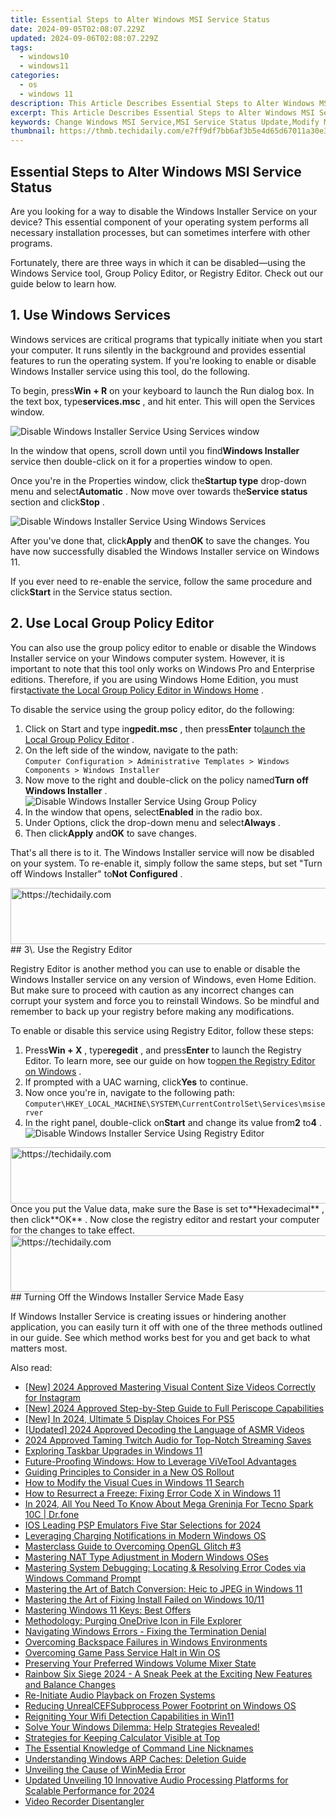 ```yaml
---
title: Essential Steps to Alter Windows MSI Service Status
date: 2024-09-05T02:08:07.229Z
updated: 2024-09-06T02:08:07.229Z
tags:
  - windows10
  - windows11
categories:
  - os
  - windows 11
description: This Article Describes Essential Steps to Alter Windows MSI Service Status
excerpt: This Article Describes Essential Steps to Alter Windows MSI Service Status
keywords: Change Windows MSI Service,MSI Service Status Update,Modify MSI Services,Service Switch in Windows,Enable/Disable MSI Service,Changing Windows Servicer,Service Control Set (SCC)
thumbnail: https://thmb.techidaily.com/e7ff9df7bb6af3b5e4d65d67011a30e37297e02c3911882325d80adc38323e6c.jpg
---
```


## Essential Steps to Alter Windows MSI Service Status

 Are you looking for a way to disable the Windows Installer Service on your device? This essential component of your operating system performs all necessary installation processes, but can sometimes interfere with other programs.

 Fortunately, there are three ways in which it can be disabled—using the Windows Service tool, Group Policy Editor, or Registry Editor. Check out our guide below to learn how.

## 1\. Use Windows Services

 Windows services are critical programs that typically initiate when you start your computer. It runs silently in the background and provides essential features to run the operating system. If you're looking to enable or disable Windows Installer service using this tool, do the following.

 To begin, press**Win + R** on your keyboard to launch the Run dialog box. In the text box, type**services.msc** , and hit enter. This will open the Services window.

![Disable Windows Installer Service Using Services window](https://static1.makeuseofimages.com/wordpress/wp-content/uploads/2023/03/disable-windows-installer-service-using-services-window.jpg)

 In the window that opens, scroll down until you find**Windows Installer** service then double-click on it for a properties window to open.

 Once you're in the Properties window, click the**Startup type** drop-down menu and select**Automatic** . Now move over towards the**Service status** section and click**Stop** .

![Disable Windows Installer Service Using Windows Services](https://static1.makeuseofimages.com/wordpress/wp-content/uploads/2023/03/disable-windows-installer-service-using-windows-services.jpg)

 After you've done that, click**Apply** and then**OK** to save the changes. You have now successfully disabled the Windows Installer service on Windows 11.

 If you ever need to re-enable the service, follow the same procedure and click**Start** in the Service status section.

## 2\. Use Local Group Policy Editor

 You can also use the group policy editor to enable or disable the Windows Installer service on your Windows computer system. However, it is important to note that this tool only works on Windows Pro and Enterprise editions. Therefore, if you are using Windows Home Edition, you must first[activate the Local Group Policy Editor in Windows Home](https://www.makeuseof.com/tag/access-group-policy-editor-even-windows-home-settings-try/) .

 To disable the service using the group policy editor, do the following:

1. Click on Start and type in**gpedit.msc** , then press**Enter** to[launch the Local Group Policy Editor](https://www.makeuseof.com/windows-11-open-local-group-policy-editor/) .
2. On the left side of the window, navigate to the path:  
`Computer Configuration > Administrative Templates > Windows Components > Windows Installer`
3. Now move to the right and double-click on the policy named**Turn off Windows Installer** .  
![Disable Windows Installer Service Using Group Policy](https://static1.makeuseofimages.com/wordpress/wp-content/uploads/2023/03/disable-windows-installer-service-using-group-policy.jpg)
4. In the window that opens, select**Enabled** in the radio box.
5. Under Options, click the drop-down menu and select**Always** .
6. Then click**Apply** and**OK** to save changes.

 That's all there is to it. The Windows Installer service will now be disabled on your system. To re-enable it, simply follow the same steps, but set "Turn off Windows Installer" to**Not Configured** .

<!-- affiliate ads begin -->
<a href="https://aligracehair.sjv.io/c/5597632/2012406/19272" target="_top" id="2012406">
  <img src="//a.impactradius-go.com/display-ad/19272-2012406" border="0" alt="https://techidaily.com" width="728" height="90"/>
</a>
<img height="0" width="0" src="https://aligracehair.sjv.io/i/5597632/2012406/19272" style="position:absolute;visibility:hidden;" border="0" />
<!-- affiliate ads end -->
## 3\. Use the Registry Editor

 Registry Editor is another method you can use to enable or disable the Windows Installer service on any version of Windows, even Home Edition. But make sure to proceed with caution as any incorrect changes can corrupt your system and force you to reinstall Windows. So be mindful and remember to back up your registry before making any modifications.

 To enable or disable this service using Registry Editor, follow these steps:

1. Press**Win + X** , type**regedit** , and press**Enter** to launch the Registry Editor. To learn more, see our guide on how to[open the Registry Editor on Windows](https://www.makeuseof.com/windows-11-open-registry-editor/) .
2. If prompted with a UAC warning, click**Yes** to continue.
3. Now once you're in, navigate to the following path:  
`Computer\HKEY_LOCAL_MACHINE\SYSTEM\CurrentControlSet\Services\msiserver`
4. In the right panel, double-click on**Start** and change its value from**2** to**4** .  
![Disable Windows Installer Service Using Registry Editor](https://static1.makeuseofimages.com/wordpress/wp-content/uploads/2023/03/disable-windows-installer-service-using-registry-editor.jpg)

<!-- affiliate ads begin -->
<a href="https://appsumo.8odi.net/c/5597632/2094415/7443" target="_top" id="2094415">
  <img src="//a.impactradius-go.com/display-ad/7443-2094415" border="0" alt="https://techidaily.com" width="728" height="90"/>
</a>
<img height="0" width="0" src="https://appsumo.8odi.net/i/5597632/2094415/7443" style="position:absolute;visibility:hidden;" border="0" />
<!-- affiliate ads end -->
 Once you put the Value data, make sure the Base is set to**Hexadecimal** , then click**OK** . Now close the registry editor and restart your computer for the changes to take effect.

<!-- affiliate ads begin -->
<a href="https://versadesk.pxf.io/c/5597632/1815679/21290" target="_top" id="1815679">
  <img src="//a.impactradius-go.com/display-ad/21290-1815679" border="0" alt="https://techidaily.com" width="728" height="90"/>
</a>
<img height="0" width="0" src="https://versadesk.pxf.io/i/5597632/1815679/21290" style="position:absolute;visibility:hidden;" border="0" />
<!-- affiliate ads end -->
## Turning Off the Windows Installer Service Made Easy

 If Windows Installer Service is creating issues or hindering another application, you can easily turn it off with one of the three methods outlined in our guide. See which method works best for you and get back to what matters most.


<ins class="adsbygoogle"
     style="display:block"
     data-ad-format="autorelaxed"
     data-ad-client="ca-pub-7571918770474297"
     data-ad-slot="1223367746"></ins>



<ins class="adsbygoogle"
     style="display:block"
     data-ad-client="ca-pub-7571918770474297"
     data-ad-slot="8358498916"
     data-ad-format="auto"
     data-full-width-responsive="true"></ins>

<span class="atpl-alsoreadstyle">Also read:</span>
<div><ul>
<li><a href="https://instagram-video-files.techidaily.com/new-2024-approved-mastering-visual-content-size-videos-correctly-for-instagram/"><u>[New] 2024 Approved  Mastering Visual Content  Size Videos Correctly for Instagram</u></a></li>
<li><a href="https://fox-links.techidaily.com/new-2024-approved-step-by-step-guide-to-full-periscope-capabilities/"><u>[New] 2024 Approved  Step-by-Step Guide to Full Periscope Capabilities</u></a></li>
<li><a href="https://fox-glue.techidaily.com/new-in-2024-ultimate-5-display-choices-for-ps5/"><u>[New] In 2024, Ultimate 5 Display Choices  For PS5</u></a></li>
<li><a href="https://facebook-record-videos.techidaily.com/updated-2024-approved-decoding-the-language-of-asmr-videos/"><u>[Updated] 2024 Approved  Decoding the Language of ASMR Videos</u></a></li>
<li><a href="https://screen-video-capture.techidaily.com/2024-approved-taming-twitch-audio-for-top-notch-streaming-saves/"><u>2024 Approved  Taming Twitch Audio for Top-Notch Streaming Saves</u></a></li>
<li><a href="https://windows11.techidaily.com/exploring-taskbar-upgrades-in-windows-11/"><u>Exploring Taskbar Upgrades in Windows 11</u></a></li>
<li><a href="https://windows11.techidaily.com/future-proofing-windows-how-to-leverage-vivetool-advantages/"><u>Future-Proofing Windows: How to Leverage ViVeTool Advantages</u></a></li>
<li><a href="https://windows11.techidaily.com/guiding-principles-to-consider-in-a-new-os-rollout/"><u>Guiding Principles to Consider in a New OS Rollout</u></a></li>
<li><a href="https://windows11.techidaily.com/how-to-modify-the-visual-cues-in-windows-11-search/"><u>How to Modify the Visual Cues in Windows 11 Search</u></a></li>
<li><a href="https://windows11.techidaily.com/how-to-resurrect-a-freeze-fixing-error-code-x-in-windows-11/"><u>How to Resurrect a Freeze: Fixing Error Code X in Windows 11</u></a></li>
<li><a href="https://android-pokemon-go.techidaily.com/in-2024-all-you-need-to-know-about-mega-greninja-for-tecno-spark-10c-drfone-by-drfone-virtual-android/"><u>In 2024, All You Need To Know About Mega Greninja For Tecno Spark 10C | Dr.fone</u></a></li>
<li><a href="https://on-screen-recording.techidaily.com/ios-leading-psp-emulators-five-star-selections-for-2024/"><u>IOS Leading PSP Emulators  Five Star Selections for 2024</u></a></li>
<li><a href="https://windows11.techidaily.com/leveraging-charging-notifications-in-modern-windows-os/"><u>Leveraging Charging Notifications in Modern Windows OS</u></a></li>
<li><a href="https://windows11.techidaily.com/masterclass-guide-to-overcoming-opengl-glitch-3/"><u>Masterclass Guide to Overcoming OpenGL Glitch #3</u></a></li>
<li><a href="https://windows11.techidaily.com/mastering-nat-type-adjustment-in-modern-windows-oses/"><u>Mastering NAT Type Adjustment in Modern Windows OSes</u></a></li>
<li><a href="https://windows11.techidaily.com/mastering-system-debugging-locating-and-resolving-error-codes-via-windows-command-prompt/"><u>Mastering System Debugging: Locating & Resolving Error Codes via Windows Command Prompt</u></a></li>
<li><a href="https://windows11.techidaily.com/mastering-the-art-of-batch-conversion-heic-to-jpeg-in-windows-11/"><u>Mastering the Art of Batch Conversion: Heic to JPEG in Windows 11</u></a></li>
<li><a href="https://windows11.techidaily.com/mastering-the-art-of-fixing-install-failed-on-windows-1011/"><u>Mastering the Art of Fixing Install Failed on Windows 10/11</u></a></li>
<li><a href="https://windows11.techidaily.com/mastering-windows-11-keys-best-offers/"><u>Mastering Windows 11 Keys: Best Offers</u></a></li>
<li><a href="https://windows11.techidaily.com/methodology-purging-onedrive-icon-in-file-explorer/"><u>Methodology: Purging OneDrive Icon in File Explorer</u></a></li>
<li><a href="https://windows11.techidaily.com/navigating-windows-errors-fixing-the-termination-denial/"><u>Navigating Windows Errors - Fixing the Termination Denial</u></a></li>
<li><a href="https://windows11.techidaily.com/overcoming-backspace-failures-in-windows-environments/"><u>Overcoming Backspace Failures in Windows Environments</u></a></li>
<li><a href="https://windows11.techidaily.com/overcoming-game-pass-service-halt-in-win-os/"><u>Overcoming Game Pass Service Halt in Win OS</u></a></li>
<li><a href="https://windows11.techidaily.com/preserving-your-preferred-windows-volume-mixer-state/"><u>Preserving Your Preferred Windows Volume Mixer State</u></a></li>
<li><a href="https://program-issues.techidaily.com/rainbow-six-siege-2024-a-sneak-peek-at-the-exciting-new-features-and-balance-changes/"><u>Rainbow Six Siege 2024 - A Sneak Peek at the Exciting New Features and Balance Changes</u></a></li>
<li><a href="https://windows11.techidaily.com/re-initiate-audio-playback-on-frozen-systems/"><u>Re-Initiate Audio Playback on Frozen Systems</u></a></li>
<li><a href="https://windows11.techidaily.com/reducing-unrealcefsubprocess-power-footprint-on-windows-os/"><u>Reducing UnrealCEFSubprocess Power Footprint on Windows OS</u></a></li>
<li><a href="https://windows11.techidaily.com/reigniting-your-wifi-detection-capabilities-in-win11/"><u>Reigniting Your Wifi Detection Capabilities in Win11</u></a></li>
<li><a href="https://windows11.techidaily.com/solve-your-windows-dilemma-help-strategies-revealed/"><u>Solve Your Windows Dilemma: Help Strategies Revealed!</u></a></li>
<li><a href="https://windows11.techidaily.com/strategies-for-keeping-calculator-visible-at-top/"><u>Strategies for Keeping Calculator Visible at Top</u></a></li>
<li><a href="https://windows11.techidaily.com/the-essential-knowledge-of-command-line-nicknames/"><u>The Essential Knowledge of Command Line Nicknames</u></a></li>
<li><a href="https://windows11.techidaily.com/understanding-windows-arp-caches-deletion-guide/"><u>Understanding Windows ARP Caches: Deletion Guide</u></a></li>
<li><a href="https://windows11.techidaily.com/unveiling-the-cause-of-winmedia-error/"><u>Unveiling the Cause of WinMedia Error</u></a></li>
<li><a href="https://audio-editing.techidaily.com/updated-unveiling-10-innovative-audio-processing-platforms-for-scalable-performance-for-2024/"><u>Updated Unveiling 10 Innovative Audio Processing Platforms for Scalable Performance for 2024</u></a></li>
<li><a href="https://digital-screen-recording.techidaily.com/video-recorder-disentangler/"><u>Video Recorder Disentangler</u></a></li>
</ul></div>
